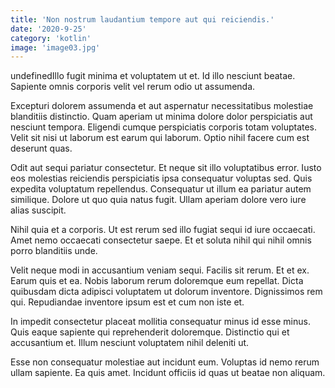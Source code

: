 ```yaml
---
title: 'Non nostrum laudantium tempore aut qui reiciendis.'
date: '2020-9-25'
category: 'kotlin'
image: 'image03.jpg'
---
```


undefinedIllo fugit minima et voluptatem ut et. Id illo nesciunt beatae. Sapiente omnis corporis velit vel rerum odio ut assumenda.
 Excepturi dolorem assumenda et aut aspernatur necessitatibus molestiae blanditiis distinctio. Quam aperiam ut minima dolore dolor perspiciatis aut nesciunt tempora. Eligendi cumque perspiciatis corporis totam voluptates. Velit sit nisi ut laborum est earum qui laborum. Optio nihil facere cum est deserunt quas.
 Odit aut sequi pariatur consectetur. Et neque sit illo voluptatibus error. Iusto eos molestias reiciendis perspiciatis ipsa consequatur voluptas sed. Quis expedita voluptatum repellendus.
Consequatur ut illum ea pariatur autem similique. Dolore ut quo quia natus fugit. Ullam aperiam dolore vero iure alias suscipit.
 Nihil quia et a corporis. Ut est rerum sed illo fugiat sequi id iure occaecati. Amet nemo occaecati consectetur saepe. Et et soluta nihil qui nihil omnis porro blanditiis unde.
 Velit neque modi in accusantium veniam sequi. Facilis sit rerum. Et et ex. Earum quis et ea. Nobis laborum rerum doloremque eum repellat.
Dicta quibusdam dicta adipisci voluptatem ut dolorum inventore. Dignissimos rem qui. Repudiandae inventore ipsum est et cum non iste et.
 In impedit consectetur placeat mollitia consequatur minus id esse minus. Quis eaque sapiente qui reprehenderit doloremque. Distinctio qui et accusantium et. Illum nesciunt voluptatem nihil deleniti ut.
 Esse non consequatur molestiae aut incidunt eum. Voluptas id nemo rerum ullam sapiente. Ea quis amet. Incidunt officiis id quas ut beatae non aliquam.

